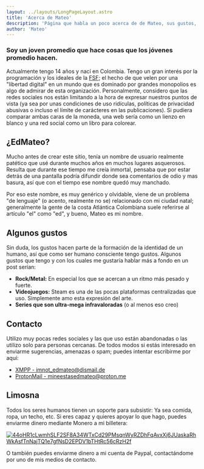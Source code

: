 ```yaml
---
layout: ../layouts/LongPageLayout.astro
title: 'Acerca de Mateo'
description: 'Página que habla un poco acerca de de Mateo, sus gustos, etc.'
author: 'Mateo'
---
```


### Soy un joven promedio que hace cosas que los jóvenes promedio hacen.

Actualmente tengo 14 años y nací en Colombia. Tengo un gran interés por la programación y los ideales de la [FSF](https://www.fsf.org); el hecho de que velen por una "libertad digital" en un mundo que es dominado por grandes monopolios es algo de admirar de esta organización. Personalmente, considero que las redes sociales nos están limitando a la hora de expresar nuestros puntos de vista (ya sea por unas condiciones de uso ridículas, políticas de privacidad abusivas o incluso el límite de carácteres en las publicaciones). Si pudiera comparar ambas caras de la moneda, una web sería como un lienzo en blanco y una red social como un libro para colorear.

## ¿EdMateo?

Mucho antes de crear este sitio, tenía un nombre de usuario realmente patético que usé durante muchos años en muchos lugares asquerosos. Resulta que durante ese tiempo me creía inmortal, pensaba que por estar detrás de una pantalla podría difundir donde sea comentarios de odio y mas basura, así que con el tiempo ese nombre quedó muy manchado.

Por eso este nombre, es muy genérico y olvidable, viene de un problema "de lenguaje" (o acento, realmente no se) relacionado con mi ciudad natal; generalmente la gente de la costa Atlántica Colombiana suele referirse al artículo "el" como "ed", y bueno, Mateo es mi nombre.

## Algunos gustos

Sin duda, los gustos hacen parte de la formación de la identidad de un humano, así que como ser humano consciente tengo gustos. Algunos gustos que tengo y con los cuales me gustaría hablar más a fondo en un post serían:

- **Rock/Metal:** En especial los que se acercan a un ritmo más pesado y fuerte.
- **Videojuegos:** Steam es una de las pocas plataformas centralizadas que uso. Simplemente amo esta expresión del arte.
- **Series que son ultra-mega infravaloradas** (o al menos eso creo)

## Contacto

Utilizo muy pocas redes sociales y las que uso están abandonadas o las utilizo solo para personas cercanas. De todos modos si estás interesado en enviarme sugerencias, amenazas o spam; puedes intentar escribirme por aquí:

- [XMPP - imnot_edmateo@dismail.de](xmpp:imnot_edmateo@dismail.de)
- [ProtonMail - mineestasedmateo@proton.me](mailto:mineestasedmateo@proton.me)

## Limosna

Todos los seres humanos tienen un soporte para subsistir: Ya sea comida, ropa, un techo, etc. Si eres capaz y quieres apoyar lo que hago, puedes enviarme dinero mediante Monero a mi billetera: 

[![44oHR1cLwmhSLF2SF8A34WTxCd29PMsqnWyRZDhFqAvxXj6JUaskaRhWkAsfTnNajTQ1e7gfNsD2EPDV1bTHtRc56cRzH2f](https://edmateo.neocities.org/assets/MONERO.webp)](/assets/monero.txt)

O también puedes enviarme dinero a mi cuenta de Paypal, contactándome por uno de mis medios de contacto.
